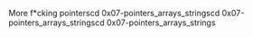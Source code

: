 More f*cking pointerscd 0x07-pointers_arrays_stringscd 0x07-pointers_arrays_stringscd 0x07-pointers_arrays_strings
